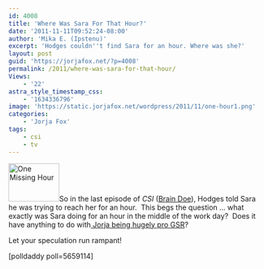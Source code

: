 ```yaml
---
id: 4008
title: 'Where Was Sara For That Hour?'
date: '2011-11-11T09:52:24-08:00'
author: 'Mika E. (Ipstenu)'
excerpt: 'Hodges couldn''t find Sara for an hour. Where was she?'
layout: post
guid: 'https://jorjafox.net/?p=4008'
permalink: /2011/where-was-sara-for-that-hour/
Views:
    - '22'
astra_style_timestamp_css:
    - '1634336796'
image: 'https://static.jorjafox.net/wordpress/2011/11/one-hour1.png'
categories:
    - 'Jorja Fox'
tags:
    - csi
    - tv
---
```


<img class="alignleft size-thumbnail wp-image-4011" title="One Missing Hour" src="//static.jorjafox.net/wordpress/2011/11/one-hour1-210x140.png" alt="One Missing Hour" width="100" height="75" />So in the last episode of <em>CSI</em> (<a href="https://jorjafox.net/2011/csi-12x07-brain-doe-recap-and-screencaps/">Brain Doe</a>), Hodges told Sara he was trying to reach her for an hour.  This begs the question ... what exactly was Sara doing for an hour in the middle of the work day?  Does it have anything to do with<a href="https://jorjafox.net/2011/if-jorja-wrote-csi/"> Jorja being hugely pro GSR</a>?

Let your speculation run rampant!

[polldaddy poll=5659114]
